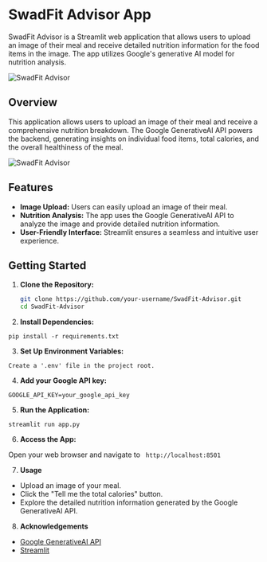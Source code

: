 # SwadFit Advisor App

SwadFit Advisor is a Streamlit web application that allows users to upload an image of their meal and receive detailed nutrition information for the food items in the image. The app utilizes Google's generative AI model for nutrition analysis.

![SwadFit Advisor]("")

## Overview

This application allows users to upload an image of their meal and receive a comprehensive nutrition breakdown. The Google GenerativeAI API powers the backend, generating insights on individual food items, total calories, and the overall healthiness of the meal.

![SwadFit Advisor](https://techcrunch.com/wp-content/uploads/2019/10/FOODVISOR_PHOTO_SCENE_MIXED_SALAD.jpg?w=1390&crop=1)

## Features

- **Image Upload:** Users can easily upload an image of their meal.
- **Nutrition Analysis:** The app uses the Google GenerativeAI API to analyze the image and provide detailed nutrition information.
- **User-Friendly Interface:** Streamlit ensures a seamless and intuitive user experience.

## Getting Started

1. **Clone the Repository:**

   ```bash
   git clone https://github.com/your-username/SwadFit-Advisor.git
   cd SwadFit-Advisor

2. **Install Dependencies:**

```pip install -r requirements.txt```

3. **Set Up Environment Variables:**

```Create a '.env' file in the project root.```

4. **Add your Google API key:**

```GOOGLE_API_KEY=your_google_api_key```

5. **Run the Application:**

```streamlit run app.py```

6. **Access the App:**

Open your web browser and navigate to ``` http://localhost:8501```

7. **Usage**
- Upload an image of your meal.
- Click the "Tell me the total calories" button.
- Explore the detailed nutrition information generated by the     Google GenerativeAI API.

8. **Acknowledgements**

- [Google GenerativeAI API](https://makersuite.google.com)
- [Streamlit](https://streamlit.io/generative-ai)

  
